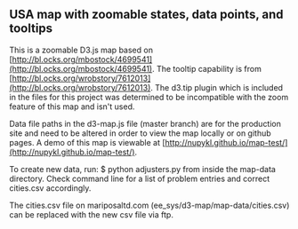 ## USA map with zoomable states, data points, and tooltips

This is a zoomable D3.js map based on [http://bl.ocks.org/mbostock/4699541](http://bl.ocks.org/mbostock/4699541). The tooltip capability is from [http://bl.ocks.org/wrobstory/7612013](http://bl.ocks.org/wrobstory/7612013). The d3.tip plugin which is included in the files for this project was determined to be incompatible with the zoom feature of this map and isn't used.

Data file paths in the d3-map.js file (master branch) are for the production site and need to be altered in order to view the map locally or on github pages. A demo of this map is viewable at [http://nupykl.github.io/map-test/](http://nupykl.github.io/map-test/).

To create new data, run: $ python adjusters.py from inside the map-data directory. Check command line for a list of problem entries and correct cities.csv accordingly.

The cities.csv file on mariposaltd.com (ee_sys/d3-map/map-data/cities.csv) can be replaced with the new csv file via ftp.